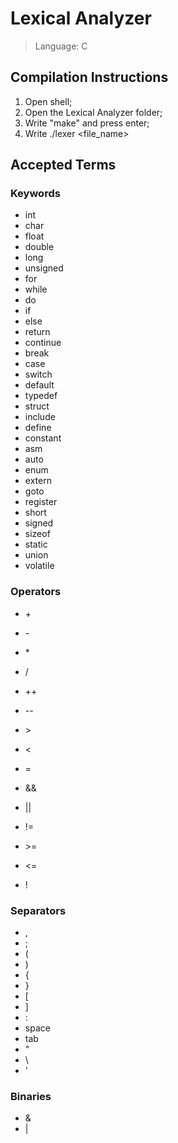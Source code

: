 # Lexical Analyzer

> Language: C

## Compilation Instructions

1.  Open shell;
2.  Open the Lexical Analyzer folder; 
3.  Write "make" and press enter;
4.  Write ./lexer <file_name>

## Accepted Terms

### Keywords

* int
* char
* float
* double
* long
* unsigned
* for
* while
* do
* if
* else
* return
* continue
* break
* case
* switch
* default
* typedef
* struct
* include
* define
* constant
* asm
* auto
* enum
* extern
* goto
* register
* short
* signed
* sizeof
* static
* union
* volatile

### Operators

* \+
* \-
* \*
* /
* ++
* --

* \> 
* \<
* \=
* &&
* ||
* !=
* \>=
* <=
* !

### Separators

* ,
* ;
* (
* )
* {
* }
* \[
* \]
* :
* space
* tab
* "
* \\
* \'

### Binaries

* &
* |
